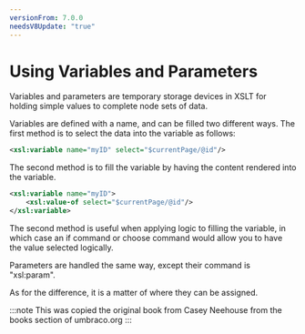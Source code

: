 ```yaml
---
versionFrom: 7.0.0
needsV8Update: "true"
---
```


# Using Variables and Parameters

Variables and parameters are temporary storage devices in XSLT for holding simple values to complete node sets of data.

Variables are defined with a name, and can be filled two different ways.  The first method is to select the data into the variable as follows:

```xml
<xsl:variable name="myID" select="$currentPage/@id"/>
```

The second method is to fill the variable by having the content rendered into the variable.

```xml
<xsl:variable name="myID">
    <xsl:value-of select="$currentPage/@id"/>
</xsl:variable>
```
	
The second method is useful when applying logic to filling the variable, in which case an if command or choose command would allow you to have the value selected logically.

Parameters are handled the same way, except their command is "xsl:param".

As for the difference, it is a matter of where they can be assigned.

:::note
This was copied the original book from Casey Neehouse from the books section of umbraco.org
:::
